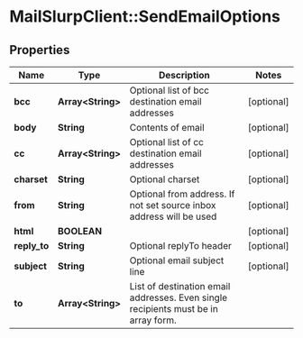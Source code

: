 # MailSlurpClient::SendEmailOptions

## Properties
Name | Type | Description | Notes
------------ | ------------- | ------------- | -------------
**bcc** | **Array&lt;String&gt;** | Optional list of bcc destination email addresses | [optional] 
**body** | **String** | Contents of email | [optional] 
**cc** | **Array&lt;String&gt;** | Optional list of cc destination email addresses | [optional] 
**charset** | **String** | Optional charset | [optional] 
**from** | **String** | Optional from address. If not set source inbox address will be used | [optional] 
**html** | **BOOLEAN** |  | [optional] 
**reply_to** | **String** | Optional replyTo header | [optional] 
**subject** | **String** | Optional email subject line | [optional] 
**to** | **Array&lt;String&gt;** | List of destination email addresses. Even single recipients must be in array form. | 


